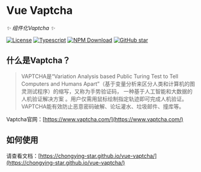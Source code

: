 # Vue Vaptcha

_✨ 组件化Vaptcha ✨_

[![License](https://img.shields.io/github/license/chongying-star/vue-vaptcha)](https://github.com/chongying-star/vue-vaptcha/blob/main/LICENSE)
[![Typescript](https://img.shields.io/npm/types/@chongying-star/vue-vaptcha)](https://www.typescriptlang.org/)
[![NPM Download](https://img.shields.io/npm/dw/@chongying-star/vue-vaptcha)](https://www.npmjs.com/package/@chongying-star/vue-vaptcha)
[![GitHub star](https://img.shields.io/github/stars/chongying-star/vue-vaptcha?style=social)](https://github.com/chongying-star/vue-vaptcha)

## 什么是Vaptcha？

> VAPTCHA是“Variation Analysis based Public Turing Test to Tell Computers and Humans Apart”（基于变量分析来区分人类和计算机的图灵测试程序）的缩写，又称为手势验证码， 一种基于人工智能和大数据的人机验证解决方案 。用户仅需用鼠标绘制指定轨迹即可完成人机验证。VAPTCHA能有效防止恶意密码破解、论坛灌水、垃圾邮件、撞库等。

Vaptcha官网：[https://www.vaptcha.com/](https://www.vaptcha.com/)

## 如何使用

请查看文档：[https://chongying-star.github.io/vue-vaptcha/](https://chongying-star.github.io/vue-vaptcha/)
